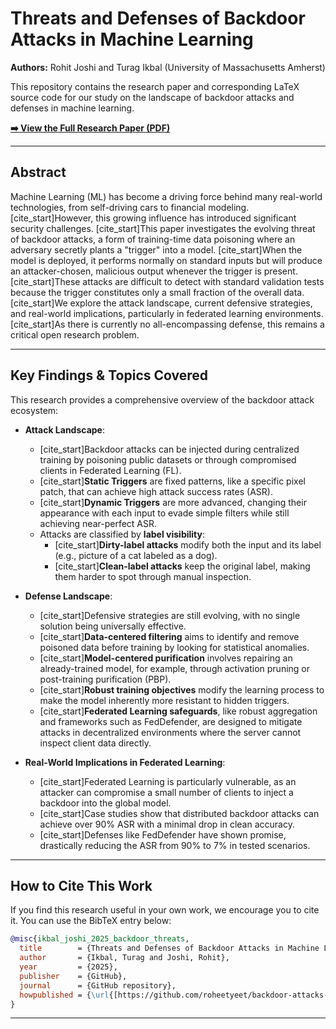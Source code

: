 # Threats and Defenses of Backdoor Attacks in Machine Learning

**Authors:** Rohit Joshi and Turag Ikbal (University of Massachusetts Amherst)

This repository contains the research paper and corresponding LaTeX source code for our study on the landscape of backdoor attacks and defenses in machine learning.

**[➡️ View the Full Research Paper (PDF)](https://drive.google.com/file/d/1Kg4EjXJtlodbsPLTIkcdTLqTY3EsOfGj/view?usp=drive_link)**

---

## Abstract

Machine Learning (ML) has become a driving force behind many real-world technologies, from self-driving cars to financial modeling. [cite_start]However, this growing influence has introduced significant security challenges. [cite_start]This paper investigates the evolving threat of backdoor attacks, a form of training-time data poisoning where an adversary secretly plants a "trigger" into a model. [cite_start]When the model is deployed, it performs normally on standard inputs but will produce an attacker-chosen, malicious output whenever the trigger is present. [cite_start]These attacks are difficult to detect with standard validation tests because the trigger constitutes only a small fraction of the overall data. [cite_start]We explore the attack landscape, current defensive strategies, and real-world implications, particularly in federated learning environments. [cite_start]As there is currently no all-encompassing defense, this remains a critical open research problem.

---

## Key Findings & Topics Covered

This research provides a comprehensive overview of the backdoor attack ecosystem:

* **Attack Landscape**:
    * [cite_start]Backdoor attacks can be injected during centralized training by poisoning public datasets or through compromised clients in Federated Learning (FL).
    * [cite_start]**Static Triggers** are fixed patterns, like a specific pixel patch, that can achieve high attack success rates (ASR).
    * [cite_start]**Dynamic Triggers** are more advanced, changing their appearance with each input to evade simple filters while still achieving near-perfect ASR.
    * Attacks are classified by **label visibility**:
        * [cite_start]**Dirty-label attacks** modify both the input and its label (e.g., picture of a cat labeled as a dog).
        * [cite_start]**Clean-label attacks** keep the original label, making them harder to spot through manual inspection.

* **Defense Landscape**:
    * [cite_start]Defensive strategies are still evolving, with no single solution being universally effective.
    * [cite_start]**Data-centered filtering** aims to identify and remove poisoned data before training by looking for statistical anomalies.
    * [cite_start]**Model-centered purification** involves repairing an already-trained model, for example, through activation pruning or post-training purification (PBP).
    * [cite_start]**Robust training objectives** modify the learning process to make the model inherently more resistant to hidden triggers.
    * [cite_start]**Federated Learning safeguards**, like robust aggregation and frameworks such as FedDefender, are designed to mitigate attacks in decentralized environments where the server cannot inspect client data directly.

* **Real-World Implications in Federated Learning**:
    * [cite_start]Federated Learning is particularly vulnerable, as an attacker can compromise a small number of clients to inject a backdoor into the global model.
    * [cite_start]Case studies show that distributed backdoor attacks can achieve over 90% ASR with a minimal drop in clean accuracy.
    * [cite_start]Defenses like FedDefender have shown promise, drastically reducing the ASR from 90% to 7% in tested scenarios.

---

## How to Cite This Work

If you find this research useful in your own work, we encourage you to cite it. You can use the BibTeX entry below:

```bibtex
@misc{ikbal_joshi_2025_backdoor_threats,
  title        = {Threats and Defenses of Backdoor Attacks in Machine Learning},
  author       = {Ikbal, Turag and Joshi, Rohit},
  year         = {2025},
  publisher    = {GitHub},
  journal      = {GitHub repository},
  howpublished = {\url{[https://github.com/roheetyeet/backdoor-attacks-defenses-survey](https://github.com/roheetyeet/backdoor-attacks-defenses-survey)}}
}
```

---